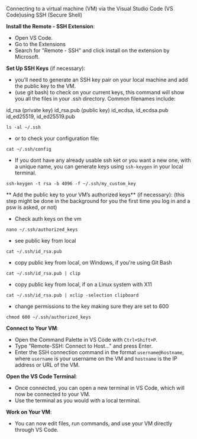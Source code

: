 Connecting to a virtual machine (VM) via the Visual Studio Code (VS Code)using SSH (Secure Shell)

 **Install the Remote - SSH Extension**:
   - Open VS Code.
   - Go to the Extensions 
   - Search for "Remote - SSH" and click install on the extension by Microsoft.

**Set Up SSH Keys** (if necessary):
   - you’ll need to generate an SSH key pair on your local machine and add the public key to the VM.
   - (use git bash) to check on your current keys, this command will show you all the files in your .ssh directory. Common filenames include:

id_rsa (private key)
id_rsa.pub (public key)
id_ecdsa, id_ecdsa.pub
id_ed25519, id_ed25519.pub
```
ls -al ~/.ssh
```

- or to check your configuration file:
```
cat ~/.ssh/config
```

   - If you dont have any already usable ssh ket or you want a new one, with a unique name, you can generate keys using `ssh-keygen` in your local terminal.
```
ssh-keygen -t rsa -b 4096 -f ~/.ssh/my_custom_key
```
** Add the public key to your VM’s authorized keys** (if necessary):
(this step might be done in the background for you the first time you log in and a psw is asked, or not)
   - Check auth keys on the vm
```
nano ~/.ssh/authorized_keys
```
   - see public key from local
```
cat ~/.ssh/id_rsa.pub
```

   - copy public key from local, on Windows, if you're using Git Bash
```
cat ~/.ssh/id_rsa.pub | clip
```
   - copy public key from local, if on a Linux system with X11
```
cat ~/.ssh/id_rsa.pub | xclip -selection clipboard
```
- change permissions to the key making sure they are set to 600
```
chmod 600 ~/.ssh/authorized_keys
```


**Connect to Your VM**:
   - Open the Command Palette in VS Code with `Ctrl+Shift+P`.
   - Type "Remote-SSH: Connect to Host..." and press Enter.
   - Enter the SSH connection command in the format `username@hostname`, where `username` is your username on the VM and `hostname` is the IP address or URL of the VM.

**Open the VS Code Terminal**:
   - Once connected, you can open a new terminal in VS Code, which will now be connected to your VM.
   - Use the terminal as you would with a local terminal.

**Work on Your VM**:
   - You can now edit files, run commands, and use your VM directly through VS Code.
